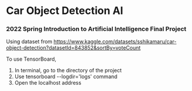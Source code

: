 # Car Object Detection AI
### 2022 Spring Introduction to Artificial Intelligence Final Project
Using dataset from https://www.kaggle.com/datasets/sshikamaru/car-object-detection?datasetId=843852&sortBy=voteCount

To use TensorBoard, 
1. In terminal, go to the directory of the project
2. Use tensorboard --logdir='logs' command
3. Open the localhost address
